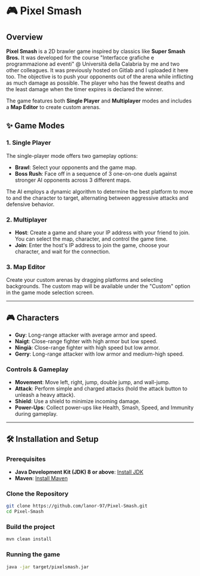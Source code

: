 # 🎮 Pixel Smash

## Overview
**Pixel Smash** is a 2D brawler game inspired by classics like **Super Smash Bros.** 
It was developed for the course "Interfacce grafiche e programmazione ad eventi" @ Università della Calabria by me and two other colleagues. It was previously hosted on Gitlab and I uploaded it here too.
The objective is to push your opponents out of the arena while inflicting as much damage as possible. The player who has the fewest deaths and the least damage when the timer expires is declared the winner.

The game features both **Single Player** and **Multiplayer** modes and includes a **Map Editor** to create custom arenas.

## ✨ Game Modes

### 1. **Single Player**
The single-player mode offers two gameplay options:
- **Brawl**: Select your opponents and the game map.
- **Boss Rush**: Face off in a sequence of 3 one-on-one duels against stronger AI opponents across 3 different maps.

The AI employs a dynamic algorithm to determine the best platform to move to and the character to target, alternating between aggressive attacks and defensive behavior.

### 2. **Multiplayer**
- **Host**: Create a game and share your IP address with your friend to join. You can select the map, character, and control the game time.
- **Join**: Enter the host's IP address to join the game, choose your character, and wait for the connection.

### 3. **Map Editor**
Create your custom arenas by dragging platforms and selecting backgrounds. The custom map will be available under the "Custom" option in the game mode selection screen.

---

## 🎮 Characters

- **Guy**: Long-range attacker with average armor and speed.
- **Naigt**: Close-range fighter with high armor but low speed.
- **Ningià**: Close-range fighter with high speed but low armor.
- **Gerry**: Long-range attacker with low armor and medium-high speed.

### Controls & Gameplay
- **Movement**: Move left, right, jump, double jump, and wall-jump.
- **Attack**: Perform simple and charged attacks (hold the attack button to unleash a heavy attack).
- **Shield**: Use a shield to minimize incoming damage.
- **Power-Ups**: Collect power-ups like Health, Smash, Speed, and Immunity during gameplay.

---

## 🛠️ Installation and Setup

### Prerequisites
- **Java Development Kit (JDK) 8 or above**: [Install JDK](https://www.oracle.com/java/technologies/javase-downloads.html)
- **Maven**: [Install Maven](https://maven.apache.org/install.html)

### Clone the Repository
```bash
git clone https://github.com/lanor-97/Pixel-Smash.git
cd Pixel-Smash
```

### Build the project
```bash
mvn clean install
```

### Running the game
```bash
java -jar target/pixelsmash.jar
```

